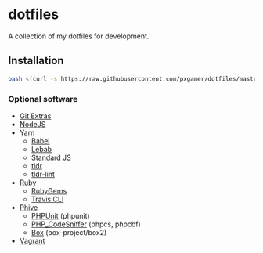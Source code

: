 # dotfiles

A collection of my dotfiles for development.

## Installation

```bash
bash <(curl -s https://raw.githubusercontent.com/pxgamer/dotfiles/master/install)
```

### Optional software

- [Git Extras](https://github.com/tj/git-extras)
- [NodeJS](https://nodejs.org)
- [Yarn](https://yarnpkg.org)
	- [Babel](https://yarn.pm/babel)
	- [Lebab](https://yarn.pm/lebab)
	- [Standard JS](https://yarn.pm/standard)
	- [tldr](https://yarn.pm/tldr)
	- [tldr-lint](https://yarn.pm/tldr-lint)
- [Ruby](https://www.ruby-lang.org)
	- [RubyGems](https://rubygems.org)
	- [Travis CLI](https://github.com/travis-ci/travis.rb)
- [Phive](https://github.com/phar-io/phive)
    - [PHPUnit](https://github.com/sebastianbergmann/phpunit) (phpunit)
    - [PHP_CodeSniffer](https://github.com/squizlabs/PHP_CodeSniffer) (phpcs, phpcbf)
    - [Box](https://github.com/box-project/box2) (box-project/box2)
- [Vagrant](https://vagrantup.com)
